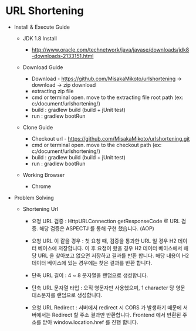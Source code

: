 # URL Shortening

- Install & Execute Guide

  - JDK 1.8 Install
    - http://www.oracle.com/technetwork/java/javase/downloads/jdk8-downloads-2133151.html
    
  - Download Guide
    - Download - https://github.com/MisakaMikoto/urlshortening -> download -> zip download
    - extracting zip file
    - cmd or terminal open. move to the extracting file root path (ex: c:/document/urlshortening/)    
    - build : gradlew build (build + jUnit test)    
    - run : gradlew bootRun

  - Clone Guide
    - Checkout url - https://github.com/MisakaMikoto/urlshortening.git
    - cmd or terminal open. move to the checkout path (ex: c:/document/urlshortening/)
    - build : gradlew build (build + jUnit test)    
    - run : gradlew bootRun
    
  - Working Browser
    - Chrome

- Problem Solving

  - Shortening Url
    - 요청 URL 검증 : HttpURLConnection getResponseCode 로 URL 검증. 해당 검증은 ASPECTJ 를 통해 구현 했습니다. (AOP)
    - 요청 URL 이 같을 경우 : 첫 요청 때, 검증을 통과한 URL 일 경우 H2 데이터 베이스에 저장합니다.
                             이 후 요청이 왔을 경우 H2 데이터 베이스에서 해당 URL 을 찾아보고 없으면 저장하고 결과를 반환 합니다.
                             해당 내용이 H2 데이터 베이스에 있는 경우에는 찾은 결과를 반환 합니다.
                            
    - 단축 URL 길이 : 4 ~ 8 문자열을 랜덤으로 생성합니다.
    - 단축 URL 문자열 타입 : 오직 영문자만 사용했으며, 1 character 당 영문 대소문자를 랜덤으로 생성합니다.
    
    - 요청 URL Redirect : 서버에서 redirect 시 CORS 가 발생하기 때문에 서버에서는 Redirect 할 주소 결과만 반환합니다.
                          Frontend 에서 반횐된 주소를 받아 window.location.href 를 진행 합니다.   
